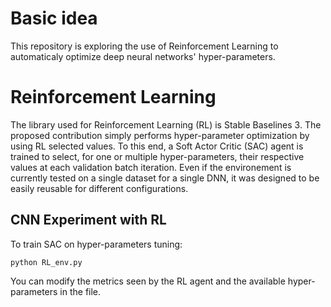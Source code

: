 # Basic idea

This repository is exploring the use of Reinforcement Learning to automaticaly optimize deep neural networks' hyper-parameters. 

# Reinforcement Learning

The library used for Reinforcement Learning (RL) is Stable Baselines 3. The proposed contribution simply performs hyper-parameter optimization by using RL selected values. To this end, a Soft Actor Critic (SAC) agent is trained to select, for one or multiple hyper-parameters, their respective values at each validation batch iteration. Even if the environement is currently tested on a single dataset for a single DNN, it was designed to be easily reusable for different configurations.

## CNN Experiment with RL

To train SAC on hyper-parameters tuning:
```
python RL_env.py
```
You can modify the metrics seen by the RL agent and the available hyper-parameters in the file.